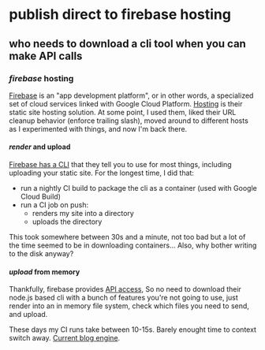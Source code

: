 # publish direct to firebase hosting

## who needs to download a cli tool when you can make API calls

### _firebase_ hosting

[Firebase](https://firebase.google.com/) is an "app development platform",
or in other words, a specialized set of cloud services linked with Google Cloud Platform.
[Hosting](https://firebase.google.com/products/hosting)
is their static site hosting solution.
At some point, I used them,
liked their URL cleanup behavior (enforce trailing slash),
moved around to different hosts as I experimented with things,
and now I'm back there.

#### _render_ and upload

[Firebase has a CLI](https://firebase.google.com/docs/cli)
that they tell you to use for most things,
including uploading your static site.
For the longest time, I did that:

- run a nightly CI build to package the cli as a container (used with Google Cloud Build)
- run a CI job on push:
  - renders my site into a directory
  - uploads the directory

This took somewhere between 30s and a minute,
not too bad but a lot of the time seemed to be in downloading containers...
Also, why bother writing to the disk anyway?

#### _upload_ from memory

Thankfully, firebase provides [API access](https://firebase.google.com/docs/hosting/api-deploy),
So no need to download their node.js based cli 
with a bunch of features you're not going to use,
just render into an in memory file system,
check which files you need to send,
and upload.

These days my CI runs take between 10-15s.
Barely enought time to context switch away.
[Current blog engine](https://github.com/seankhliao/blogengine).

